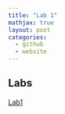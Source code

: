 ```yaml
---
title: "Lab 1"
mathjax: true
layout: post
categories:
  - github
  - website
---
```


## Labs

[Lab1](https://github.com/twdixon/twdixon.github.io/blob/master/labs/MODE_LAB1_Dixon.docx)


